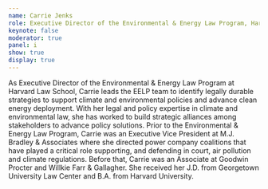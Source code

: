 ```yaml
---
name: Carrie Jenks
role: Executive Director of the Environmental & Energy Law Program, Harvard Law School
keynote: false
moderator: true
panel: i
show: true
display: true
---
```


As Executive Director of the Environmental & Energy Law Program at Harvard Law School, Carrie leads the
EELP team to identify legally durable strategies to support climate and environmental
policies and advance clean energy deployment. With her legal and policy expertise in
climate and environmental law, she has worked to build strategic alliances among
stakeholders to advance policy solutions. Prior to the Environmental & Energy Law
Program, Carrie was an Executive Vice President at M.J. Bradley & Associates where
she directed power company coalitions that have played a critical role supporting, and
defending in court, air pollution and climate regulations. Before that, Carrie was an
Associate at Goodwin Procter and Willkie Farr & Gallagher. She received her J.D. from
Georgetown University Law Center and B.A. from Harvard University.
